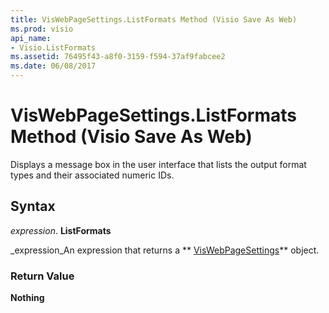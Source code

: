 ```yaml
---
title: VisWebPageSettings.ListFormats Method (Visio Save As Web)
ms.prod: visio
api_name:
- Visio.ListFormats
ms.assetid: 76495f43-a8f0-3159-f594-37af9fabcee2
ms.date: 06/08/2017
---
```



# VisWebPageSettings.ListFormats Method (Visio Save As Web)

Displays a message box in the user interface that lists the output format types and their associated numeric IDs.


## Syntax

 _expression_. **ListFormats**

 _expression_An expression that returns a ** [VisWebPageSettings](http://msdn.microsoft.com/library/14280ea7-e8b1-d4b2-941b-121f2c17f787%28Office.15%29.aspx)** object.


### Return Value

 **Nothing**



